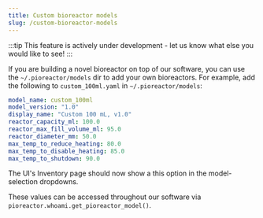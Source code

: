 ```yaml
---
title: Custom bioreactor models
slug: /custom-bioreactor-models
---
```


:::tip
This feature is actively under development - let us know what else you would like to see!
:::

If you are building a novel bioreactor on top of our software, you can use the `~/.pioreactor/models` dir to add your own bioreactors. For example, add the following to `custom_100ml.yaml` in `~/.pioreactor/models`:

```yaml
model_name: custom_100ml
model_version: "1.0"
display_name: "Custom 100 mL, v1.0"
reactor_capacity_ml: 100.0
reactor_max_fill_volume_ml: 95.0
reactor_diameter_mm: 50.0
max_temp_to_reduce_heating: 80.0
max_temp_to_disable_heating: 85.0
max_temp_to_shutdown: 90.0
```

The UI's Inventory page should now show a this option in the model-selection dropdowns. 

These values can be accessed throughout our software via `pioreactor.whoami.get_pioreactor_model()`.

